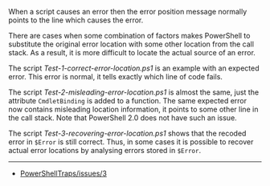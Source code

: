 
When a script causes an error then the error position message normally points
to the line which causes the error.

There are cases when some combination of factors makes PowerShell to substitute
the original error location with some other location from the call stack. As a
result, it is more difficult to locate the actual source of an error.

The script *Test-1-correct-error-location.ps1* is an example with an expected
error. This error is normal, it tells exactly which line of code fails.

The script *Test-2-misleading-error-location.ps1* is almost the same, just the
attribute `CmdletBinding` is added to a function. The same expected error now
contains misleading location information, it points to some other line in the
call stack. Note that PowerShell 2.0 does not have such an issue.

The script *Test-3-recovering-error-location.ps1* shows that the recoded error
in `$Error` is still correct. Thus, in some cases it is possible to recover
actual error locations by analysing errors stored in `$Error`.

---

- [PowerShellTraps/issues/3](https://github.com/nightroman/PowerShellTraps/issues/3)
